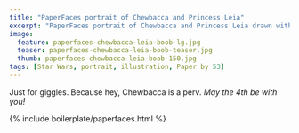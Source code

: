 ```yaml
---
title: "PaperFaces portrait of Chewbacca and Princess Leia"
excerpt: "PaperFaces portrait of Chewbacca and Princess Leia drawn with Paper by 53 on an iPad."
image: 
  feature: paperfaces-chewbacca-leia-boob-lg.jpg
  teaser: paperfaces-chewbacca-leia-boob-teaser.jpg
  thumb: paperfaces-chewbacca-leia-boob-150.jpg
tags: [Star Wars, portrait, illustration, Paper by 53]
---
```


Just for giggles. Because hey, Chewbacca is a perv. *May the 4th be with you!*

{% include boilerplate/paperfaces.html %}